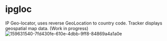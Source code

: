 # ipgloc
IP Geo-locator, uses reverse GeoLocation to country code. Tracker displays geospatial map data. (Work in progress)
![159631540-7fd430fe-610e-4dbb-9ff8-84869a4a1a0e](https://github.com/user-attachments/assets/d69a07bd-dedc-4d31-b22f-c2ea8e32f698)
